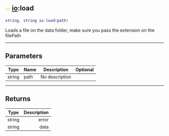 ## ![shared](../../.gitbook/assets/shared.png) [io](./readme/io.md):load

```lua
string, string io:load(path)
```

Loads a file on the data folder, make sure you pass the extension on the filePath

------
## Parameters

| Type   | Name | Description | Optional |
| ------ | ---- | ----------- | -------: |
| string | path | No description |  |


------
## Returns

| Type   | Description |
| ------ | ----------: |
| string | error |
| string | data |

